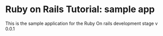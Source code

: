 # Ruby on Rails Tutorial: sample app

This is the sample application for the Ruby On rails development stage v 0.0.1
